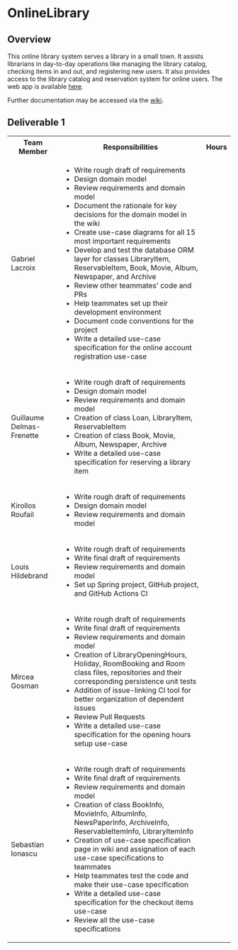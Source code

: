 # OnlineLibrary
## Overview
This online library system serves a library in a small town. It assists librarians in day-to-day operations like managing the library catalog, checking items in and out, and registering new users. It also provides access to the library catalog and reservation system for online users. The web app is available [here](https://onlinelibrary-backend-05a.herokuapp.com/test).

Further documentation may be accessed via the [wiki](https://github.com/McGill-ECSE321-Fall2021/project-group-05/wiki).

## Deliverable 1
<table>
  <tbody>
    <tr>
      <th>Team Member</th>
      <th>Responsibilities</th>
      <th>Hours</th>
    </tr>
    <tr>
      <td>Gabriel Lacroix</td>
      <td>
        <ul>
          <li>Write rough draft of requirements</li>
          <li>Design domain model</li>
	  <li>Review requirements and domain model</li>
	  <li>Document the rationale for key decisions for the domain model in the wiki</li>
	  <li>Create use-case diagrams for all 15 most important requirements</li>
	  <li>Develop and test the database ORM layer for classes LibraryItem, ReservableItem, Book, Movie, Album, Newspaper, and Archive</li>
	  <li>Review other teammates' code and PRs</li>
	  <li>Help teammates set up their development environment</li>
	  <li>Document code conventions for the project</li>
	  <li>Write a detailed use-case specification for the online account registration use-case</li>
        </ul>
      </td>
      <td></td>
    </tr>
    <tr>
      <td>Guillaume Delmas-Frenette</td>
      <td>
        <ul>
          <li>Write rough draft of requirements</li>
          <li>Design domain model</li>
          <li>Review requirements and domain model</li>
	  <li>Creation of class Loan, LibraryItem, ReservableItem </li> 
	  <li>Creation of class Book, Movie, Album, Newspaper, Archive </li>
	  <li>Write a detailed use-case specification for reserving a library item</li>
        </ul>
      </td>
      <td></td>
    </tr>
    <tr>
      <td>Kirollos Roufail</td>
      <td>
        <ul>
          <li>Write rough draft of requirements</li>
          <li>Design domain model</li>
          <li>Review requirements and domain model</li>
        </ul>
      </td>
      <td></td>
    </tr>
    <tr>
      <td>Louis Hildebrand</td>
      <td>
        <ul>
          <li>Write rough draft of requirements</li>
          <li>Write final draft of requirements</li>
          <li>Review requirements and domain model</li>
		  <li>Set up Spring project, GitHub project, and GitHub Actions CI</li>
        </ul>
      </td>
      <td></td>
    </tr>
    <tr>
      <td>Mircea Gosman</td>
      <td>
        <ul>
          <li>Write rough draft of requirements</li>
          <li>Write final draft of requirements</li>
          <li>Review requirements and domain model</li>
          <li>Creation of LibraryOpeningHours, Holiday, RoomBooking and Room class files, repositories and their corresponding persistence unit tests</li>	
          <li>Addition of issue-linking CI tool for better organization of dependent issues</li>
	  <li>Review Pull Requests</li>
	  <li>Write a detailed use-case specification for the opening hours setup use-case</li>
        </ul>
      </td>
      <td></td>
    </tr>
    <tr>
      <td>Sebastian Ionascu</td>
      <td>
        <ul>
          <li>Write rough draft of requirements</li>
          <li>Write final draft of requirements</li>
          <li>Review requirements and domain model</li>
	  <li>Creation of class BookInfo, MovieInfo, AlbumInfo, NewsPaperInfo, ArchiveInfo, ReservableItemInfo, LibraryItemInfo</li>
	  <li>Creation of use-case specification page in wiki and assignation of each use-case specifications to teammates</li>
	  <li>Help teammates test the code and make their use-case specification</li>
	  <li>Write a detailed use-case specification for the checkout items use-case</li>
	  <li>Review all the use-case specifications</li>
        </ul>
      </td>
      <td></td>
    </tr>
  </tbody>
</table>
